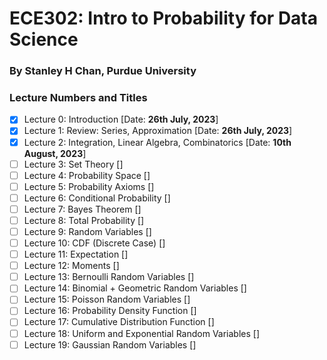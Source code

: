 # ECE302: Intro to Probability for Data Science
### By Stanley H Chan, Purdue University

### Lecture Numbers and Titles
- [X] Lecture 0: Introduction [Date: **26th July, 2023**]
- [X] Lecture 1: Review: Series, Approximation [Date: **26th July, 2023**]
- [X] Lecture 2: Integration, Linear Algebra, Combinatorics [Date: **10th August, 2023**]
- [ ] Lecture 3: Set Theory []
- [ ] Lecture 4: Probability Space []
- [ ] Lecture 5: Probability Axioms []
- [ ] Lecture 6: Conditional Probability []
- [ ] Lecture 7: Bayes Theorem []
- [ ] Lecture 8: Total Probability []
- [ ] Lecture 9: Random Variables []
- [ ] Lecture 10: CDF (Discrete Case) []
- [ ] Lecture 11: Expectation []
- [ ] Lecture 12: Moments []
- [ ] Lecture 13: Bernoulli Random Variables []
- [ ] Lecture 14: Binomial + Geometric Random Variables []
- [ ] Lecture 15: Poisson Random Variables []
- [ ] Lecture 16: Probability Density Function []
- [ ] Lecture 17: Cumulative Distribution Function []
- [ ] Lecture 18: Uniform and Exponential Random Variables []
- [ ] Lecture 19: Gaussian Random Variables []
